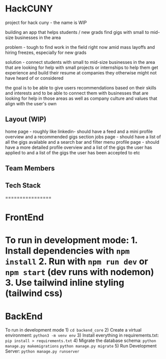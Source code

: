 # HackCUNY
project for hack cuny - the name is WIP

building an app that helps students / new grads find gigs with small to mid-size businesses in the area

problem - tough to find work in the field right now amid mass layoffs and hiring freezes, especially for new grads

solution - connect students with small to mid-size businesses in the area that are looking for help with small projects or internships to help them get experience and build their resume at companies they otherwise might not have heard of or considered

the goal is to be able to give users recommendations based on their skills and interests and to be able to connect them with businesses that are looking for help in those areas as well as company culture and values that align with the user's own

## Layout (WIP)
home page - roughly like linkedin- should have a feed and a mini profile overview and a recommended gigs section
jobs page - should have a list of all the gigs available and a search bar and filter menu
profile page - should have a more detailed profile overview and a list of the gigs the user has applied to and a list of the gigs the user has been accepted to etc


## Team Members

## Tech Stack
================
# FrontEnd
  To run in development mode:
    1. Install dependencies with `npm install`
    2. Run with `npm run dev` or `npm start` (dev runs with nodemon)
    3. Use tailwind inline styling (tailwind css)
================
# BackEnd
  To run in development mode
    1) `cd backend_core`
    2) Create a virtual environment:
      `python3 -m venv env`
    3) Install everything in requirements.txt:
      `pip install > requirements.txt`
    4) Migrate the database schema:
      `python manage.py makemigrations`
      `python manage.py migrate`
    5) Run Development Server:
      `python manage.py runserver`
